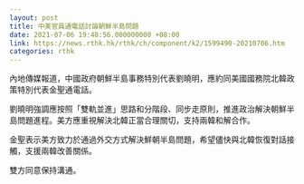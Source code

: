 ```yaml
---
layout: post
title: 中美官員通電話討論朝鮮半島問題
date: 2021-07-06 19:48:56.000000000 +08:00
link: https://news.rthk.hk/rthk/ch/component/k2/1599490-20210706.htm
categories: rthk
---
```


內地傳媒報道，中國政府朝鮮半島事務特別代表劉曉明，應約同美國國務院北韓政策特別代表金聖通電話。

劉曉明強調應按照「雙軌並進」思路和分階段、同步走原則，推進政治解決朝鮮半島問題進程。美方應重視解決北韓正當合理關切，支持兩韓和解合作。

金聖表示美方致力於通過外交方式解決鮮朝半島問題，希望儘快與北韓恢復對話接觸，支援兩韓改善關係。

雙方同意保持溝通。
